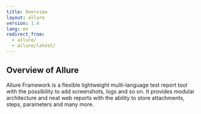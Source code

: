 ```yaml
---
title: Overview
layout: allure
version: 1.4
lang: en
redirect_from:
  - allure/
  - allure/latest/
---
```


## Overview of Allure

Allure Framework is a flexible lightweight multi-language test report tool with the possibility to add screenshots,
logs and so on. It provides modular architecture and neat web reports with the ability to store attachments, steps,
parameters and many more.

